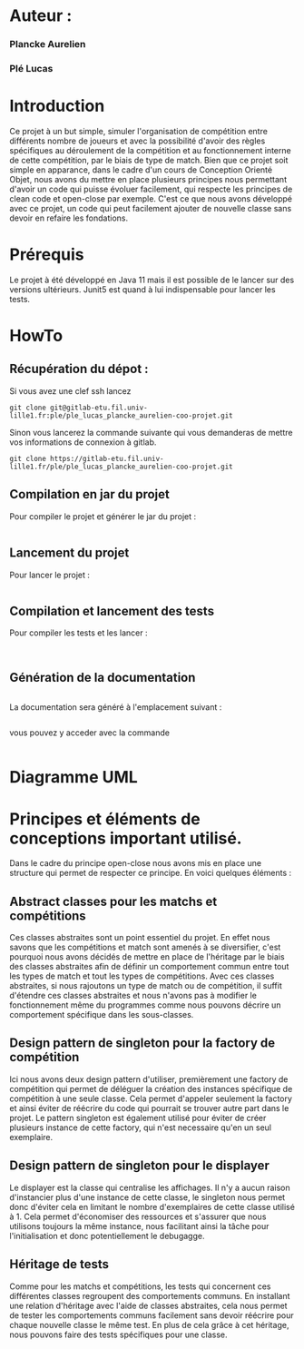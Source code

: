 # Auteur : 
### Plancke Aurelien
### Plé Lucas 

# Introduction

Ce projet à un but simple, simuler l'organisation de compétition entre différents nombre de joueurs et avec la possibilité d'avoir des règles spécifiques au déroulement de la compétition et au fonctionnement interne de cette compétition, par le biais de type de match. 
Bien que ce projet soit simple en apparance, dans le cadre d'un cours de Conception Orienté Objet, nous avons du mettre en place plusieurs principes nous permettant d'avoir un code qui puisse évoluer facilement, qui respecte les principes de clean code et open-close par exemple. C'est ce que nous avons développé avec ce projet, un code qui peut facilement ajouter de nouvelle classe sans devoir en refaire les fondations.

# Prérequis 

Le projet à été développé en Java 11 mais il est possible de le lancer sur des versions ultérieurs. Junit5 est quand à lui indispensable pour lancer les tests.

# HowTo


## Récupération du dépot : 

Si vous avez une clef ssh lancez 
```shell
git clone git@gitlab-etu.fil.univ-lille1.fr:ple/ple_lucas_plancke_aurelien-coo-projet.git
```

Sinon vous lancerez la commande suivante qui vous demanderas de mettre vos informations de connexion à gitlab.
```shell 
git clone https://gitlab-etu.fil.univ-lille1.fr/ple/ple_lucas_plancke_aurelien-coo-projet.git
```

## Compilation en jar du projet
Pour compiler le projet et générer le jar du projet : 
```shell 
```

## Lancement du projet
Pour lancer le projet : 
```shell 
```

## Compilation et lancement des tests
Pour compiler les tests et les lancer : 
```shell 
```
```shell
```

## Génération de la documentation

```shell
```

La documentation sera généré à l'emplacement suivant :
```shell
```
 vous pouvez y acceder avec la commande
```shell
```

# Diagramme UML

<png></png>


# Principes et éléments de conceptions important utilisé.

Dans le cadre du principe open-close nous avons mis en place une structure qui permet de respecter ce principe. En voici quelques éléments :


## Abstract classes pour les matchs et compétitions

Ces classes abstraites sont un point essentiel du projet. En effet nous savons que les compétitions et match sont amenés à se diversifier, c'est pourquoi nous avons décidés de mettre en place de l'héritage par le biais des classes abstraites afin de définir un comportement commun entre tout les types de match et tout les types de compétitions. Avec ces classes abstraites, si nous rajoutons un type de match ou de compétition, il suffit d'étendre ces classes abstraites et nous n'avons pas à modifier le fonctionnement même du programmes comme nous pouvons décrire un comportement spécifique dans les sous-classes.


## Design pattern de singleton pour la factory de compétition

Ici nous avons deux design pattern d'utiliser, premièrement une factory de compétition qui permet de déléguer la création des instances spécifique de compétition à une seule classe. Cela permet d'appeler seulement la factory et ainsi éviter de réécrire du code qui pourrait se trouver autre part dans le projet. Le pattern singleton est également utilisé pour éviter de créer plusieurs instance de cette factory, qui n'est necessaire qu'en un seul exemplaire.

## Design pattern de singleton pour le displayer

Le displayer est la classe qui centralise les affichages. Il n'y a aucun raison d'instancier plus d'une instance de cette classe, le singleton nous permet donc d'éviter cela en limitant le nombre d'exemplaires de cette classe utilisé à 1. Cela permet d'économiser des ressources et s'assurer que nous utilisons toujours la même instance, nous facilitant ainsi la tâche pour l'initialisation et donc potentiellement le debugagge. 

## Héritage de tests

Comme pour les matchs et compétitions, les tests qui concernent ces différentes classes regroupent des comportements communs. En installant une relation d'héritage avec l'aide de classes abstraites, cela nous permet de tester les comportements communs facilement sans devoir réécrire pour chaque nouvelle classe le même test. En plus de cela grâce à cet héritage, nous pouvons faire des tests spécifiques pour une classe.


